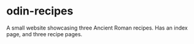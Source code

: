 # odin-recipes
A small website showcasing three Ancient Roman recipes.
Has an index page, and three recipe pages.